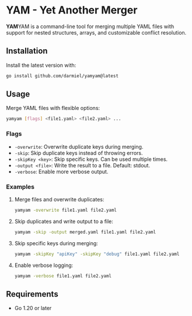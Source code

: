 # YAM - Yet Another Merger

**YAM**YAM is a command-line tool for merging multiple YAML files with support for nested structures, arrays, and customizable conflict resolution.

## Installation

Install the latest version with:

```bash
go install github.com/darmiel/yamyam@latest
```

## Usage

Merge YAML files with flexible options:

```bash
yamyam [flags] <file1.yaml> <file2.yaml> ...
```

### Flags

- `-overwrite`: Overwrite duplicate keys during merging.
- `-skip`: Skip duplicate keys instead of throwing errors.
- `-skipKey <key>`: Skip specific keys. Can be used multiple times.
- `-output <file>`: Write the result to a file. Default: stdout.
- `-verbose`: Enable more verbose output.

### Examples

1. Merge files and overwrite duplicates:

   ```bash
   yamyam -overwrite file1.yaml file2.yaml
   ```

2. Skip duplicates and write output to a file:

   ```bash
   yamyam -skip -output merged.yaml file1.yaml file2.yaml
   ```

3. Skip specific keys during merging:

   ```bash
   yamyam -skipKey "apiKey" -skipKey "debug" file1.yaml file2.yaml
   ```

4. Enable verbose logging:

   ```bash
   yamyam -verbose file1.yaml file2.yaml
   ```

## Requirements

- Go 1.20 or later
